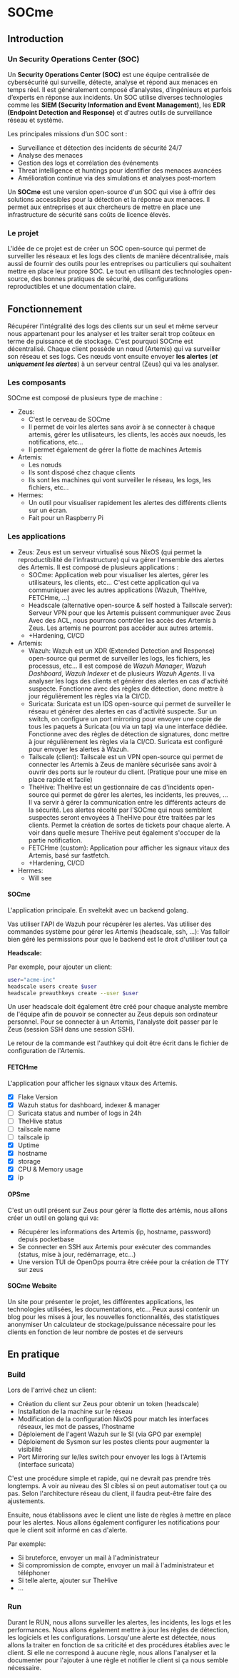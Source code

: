 # SOCme

## Introduction

### Un Security Operations Center (SOC)

Un **Security Operations Center (SOC)** est une équipe centralisée de cybersécurité qui surveille, détecte, analyse et répond aux menaces en temps réel. Il est généralement composé d’analystes, d’ingénieurs et parfois d’experts en réponse aux incidents. Un SOC utilise diverses technologies comme les **SIEM (Security Information and Event Management)**, les **EDR (Endpoint Detection and Response)** et d'autres outils de surveillance réseau et système.

Les principales missions d’un SOC sont :

- Surveillance et détection des incidents de sécurité 24/7
- Analyse des menaces
- Gestion des logs et corrélation des événements
- Threat intelligence et huntings pour identifier des menaces avancées
- Amélioration continue via des simulations et analyses post-mortem

Un **SOCme** est une version open-source d'un SOC qui vise à offrir des solutions accessibles pour la détection et la réponse aux menaces. Il permet aux entreprises et aux chercheurs de mettre en place une infrastructure de sécurité sans coûts de licence élevés.

### Le projet

L'idée de ce projet est de créer un SOC open-source qui permet de surveiller les réseaux et les logs des clients de manière décentralisée, mais aussi de fournir des outils pour les entreprises ou particuliers qui souhaitent mettre en place leur propre SOC. Le tout en utilisant des technologies open-source, des bonnes pratiques de sécurité, des configurations reproductibles et une documentation claire.

## Fonctionnement

Récupérer l'intégralité des logs des clients sur un seul et même serveur nous appartenant pour les analyser et les traiter serait trop coûteux en terme de puissance et de stockage. C'est pourquoi SOCme est décentralisé. Chaque client possède un nœud (Artemis) qui va surveiller son réseau et ses logs. Ces nœuds vont ensuite envoyer **les alertes** (***et uniquement les alertes***) à un serveur central (Zeus) qui va les analyser.

### Les composants

SOCme est composé de plusieurs type de machine :

- Zeus:
  - C'est le cerveau de SOCme
  - Il permet de voir les alertes sans avoir à se connecter à chaque artemis, gérer les utilisateurs, les clients, les accès aux noeuds, les notifications, etc...
  - Il permet également de gérer la flotte de machines Artemis
- Artemis:
  - Les nœuds
  - Ils sont disposé chez chaque clients
  - Ils sont les machines qui vont surveiller le réseau, les logs, les fichiers, etc...
- Hermes:
  - Un outil pour visualiser rapidement les alertes des différents clients sur un écran.
  - Fait pour un Raspberry Pi

### Les applications

- Zeus:
  Zeus est un serveur virtualisé sous NixOS (qui permet la reproductibilité de l'infrastructure) qui va gérer l'ensemble des alertes des Artemis. Il est composé de plusieurs applications :
  - SOCme:
    Application web pour visualiser les alertes, gérer les utilisateurs, les clients, etc...
    C'est cette application qui va communiquer avec les autres applications (Wazuh, TheHive, FETCHme, ...)
  - Headscale (alternative open-source & self hosted à Tailscale server):
    Serveur VPN pour que les Artemis puissent communiquer avec Zeus
    Avec des ACL, nous pourrons contrôler les accès des Artemis à Zeus. Les artemis ne pourront pas accéder aux autres artemis.
  - +Hardening, CI/CD
- Artemis:
  - Wazuh:
    Wazuh est un XDR (Extended Detection and Response) open-source qui permet de surveiller les logs, les fichiers, les processus, etc... Il est composé de *Wazuh Manager*, *Wazuh Dashboard*, *Wazuh Indexer* et de plusieurs *Wazuh Agents*.
    Il va analyser les logs des clients et générer des alertes en cas d'activité suspecte.
    Fonctionne avec des règles de détection, donc mettre à jour régulièrement les règles via la CI/CD.
  - Suricata:
    Suricata est un IDS open-source qui permet de surveiller le réseau et générer des alertes en cas d'activité suspecte.
    Sur un switch, on configure un port mirroring pour envoyer une copie de tous les paquets à Suricata (ou via un tap) via une interface dédiée.
    Fonctionne avec des règles de détection de signatures, donc mettre à jour régulièrement les règles via la CI/CD.
    Suricata est configuré pour envoyer les alertes à Wazuh.
  - Tailscale (client):
    Tailscale est un VPN open-source qui permet de connecter les Artemis à Zeus de manière sécurisée sans avoir à ouvrir des ports sur le routeur du client. (Pratique pour une mise en place rapide et facile)
  - TheHive:
    TheHive est un gestionnaire de cas d'incidents open-source qui permet de gérer les alertes, les incidents, les preuves, ...
    Il va servir à gérer la communication entre les différents acteurs de la sécurité.
    Les alertes récolté par l'SOCme qui nous semblent suspectes seront envoyées à TheHive pour être traitées par les clients.
    Permet la création de sortes de tickets pour chaque alerte.
    A voir dans quelle mesure TheHive peut également s'occuper de la partie notification.
  - FETCHme (custom):
    Application pour afficher les signaux vitaux des Artemis, basé sur fastfetch.
  - +Hardening, CI/CD
- Hermes:
  - Will see

#### SOCme

L'application principale.
En sveltekit avec un backend golang.

Vas utiliser l'API de Wazuh pour récupérer les alertes.
Vas utiliser des commandes système pour gérer les Artemis (headscale, ssh, ...): Vas falloir bien géré les permissions pour que le backend est le droit d'utiliser tout ça

**Headscale:**

Par exemple, pour ajouter un client:

```bash
user="acme-inc"
headscale users create $user
headscale preauthkeys create --user $user
```

Un user headscale doit également être créé pour chaque analyste membre de l'équipe afin de pouvoir se connecter au Zeus depuis son ordinateur personnel.
Pour se connecter à un Artemis, l'analyste doit passer par le Zeus (session SSH dans une session SSH).

Le retour de la commande est l'authkey qui doit être écrit dans le fichier de configuration de l'Artemis.

#### FETCHme

L'application pour afficher les signaux vitaux des Artemis.

- [x] Flake Version
- [x] Wazuh status for dashboard, indexer & manager
- [ ] Suricata status and number of logs in 24h
- [ ] TheHive status
- [ ] tailscale name
- [ ] tailscale ip
- [x] Uptime
- [x] hostname
- [x] storage
- [x] CPU & Memory usage
- [x] ip

#### OPSme

C'est un outil présent sur Zeus pour gérer la flotte des artémis, nous allons créer un outil en golang qui va:

- Récupérer les informations des Artemis (ip, hostname, password) depuis pocketbase
- Se connecter en SSH aux Artemis pour exécuter des commandes (status, mise à jour, redémarrage, etc...)
- Une version TUI de OpenOps pourra être créée pour la création de TTY sur zeus

#### SOCme Website

Un site pour présenter le projet, les différentes applications, les technologies utilisées, les documentations, etc...
Peux aussi contenir un blog pour les mises à jour, les nouvelles fonctionnalités, des statistiques anonymiser
Un calculateur de stockage/puissance nécessaire pour les clients en fonction de leur nombre de postes et de serveurs

## En pratique

### Build

Lors de l'arrivé chez un client:

- Création du client sur Zeus pour obtenir un token (headscale)
- Installation de la machine sur le réseau
- Modification de la configuration NixOS pour match les interfaces réseaux, les mot de passes, l'hostname
- Déploiement de l'agent Wazuh sur le SI (via GPO par exemple)
- Déploiement de Sysmon sur les postes clients pour augmenter la visibilité
- Port Mirroring sur le/les switch pour envoyer les logs à l'Artemis (interface suricata)

C'est une procédure simple et rapide, qui ne devrait pas prendre très longtemps. A voir au niveau des SI cibles si on peut automatiser tout ça ou pas. Selon l'architecture réseau du client, il faudra peut-être faire des ajustements.

Ensuite, nous établissons avec le client une liste de règles à mettre en place pour les alertes. Nous allons également configurer les notifications pour que le client soit informé en cas d'alerte.

Par exemple:

- Si bruteforce, envoyer un mail à l'administrateur
- Si compromission de compte, envoyer un mail à l'administrateur et téléphoner
- Si telle alerte, ajouter sur TheHive
- ...

### Run

Durant le RUN, nous allons surveiller les alertes, les incidents, les logs et les performances.
Nous allons également mettre à jour les règles de détection, les logiciels et les configurations.
Lorsqu'une alerte est détectée, nous allons la traiter en fonction de sa criticité et des procédures établies avec le client. Si elle ne correspond à aucune règle, nous allons l'analyser et la documenter pour l'ajouter à une règle et notifier le client si ça nous semble nécessaire.
